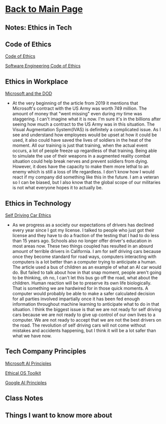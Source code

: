# [Back to Main Page](https://reecerenninger.github.io/reading-notes/)

## Notes: Ethics in Tech

## Code of Ethics

[Code of Ethics](https://www.acm.org/code-of-ethics)

[Software Engineering Code of Ethics](https://ethics.acm.org/code-of-ethics/software-engineering-code/)

## Ethics in Workplace

[Microsoft and the DOD](https://web.archive.org/web/20200616232735/https://www.businessinsider.com/microsoft-employees-protest-contract-us-army-hololens-2019-2)

- At the very beginning of the article from 2019 it mentions that Microsoft's contract with the US Army was worth 749 million. The amount of money that "went missing" even during my time was staggering. I can't imagine what it is now. I'm sure it's in the billions after seeing how much a contract to the US Army was in this situation. The Visual Augmentation System(IVAS) is definitely a complicated issue.  As I see and understand how employees would be upset at how it could be used, it also could have saved the lives of soldiers in the heat of the moment.  All our training is just that training, when the actual event occurs, a lot of people freeze up regardless of that training.  Being able to simulate the use of their weapons in a augmented reality combat situation could help break nerves and prevent soldiers from dying.  However, it does have the capacity to make them more lethal to an enemy which is still a loss of life regardless.  I don't know how I would react if my company did something like this in the future.  I am a veteran so I can be biased, but I also know that the global scope of our militaries is not what everyone hopes it to actually be.

## Ethics in Technology

[Self Driving Car Ethics](https://www.freep.com/story/money/cars/2017/11/21/self-driving-cars-ethics/804805001/)

- As we progress as a society our expectations of drivers has declined every year since I got my license.  I talked to people who just got their license and they have to do a fraction of the testing that I had to do less than 15 years ago.  Schools also no longer offer driver's education in most areas now.  These two things coupled has resulted in an absurd amount of terrible drivers in California.  I am for self driving cars because once they become standard for road ways, computers interacting with computers is a lot better than a computer trying to anticipate a human.  The article used a bus of children as an example of what an AI car would do.  But failed to talk about how in that snap moment, people aren't going to be thinking, oh no, I can't let this bus go off the road, what about the children.  Human reaction will be to preserve its own life biologically.  That is something we are hardwired for in those quick moments.  A computer would probably be able to make a safer calculated decision for all parties involved impartially once it has been fed enough information throughout machine learning to anticipate what to do in that situation.  I think the biggest issue is that we are not ready for self driving cars because we are not ready to give up control of our own lives to a computer.  We are not ready to accept that we are not the best drivers on the road. The revolution of self driving cars will not come without mistakes and accidents happening, but I think it will be a lot safer than what we have now.

## Tech Company Principles

[Microsoft AI Principles](https://www.microsoft.com/en-us/AI/our-approach-to-ai)

[Ethical OS Toolkit](https://ethicalos.org/)

[Google AI Principles](https://www.blog.google/technology/ai/ai-principles/)

## Class Notes

## Things I want to know more about
